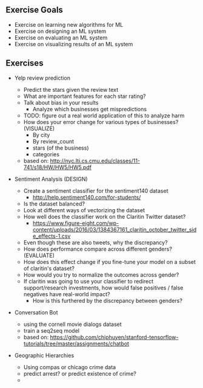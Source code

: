 ## Exercise Goals

- Exercise on learning new algorithms for ML
- Exercise on designing an ML system
- Exercise on evaluating an ML system
- Exercise on visualizing results of an ML system

## Exercises

- Yelp review prediction
    - Predict the stars given the review text
    - What are important features for each star rating?
    - Talk about bias in your results
        - Analyze which businesses get mispredictions
    - TODO: figure out a real world application of this to analyze harm
    - How does your error change for various types of businesses? (VISUALIZE)
        - By city
        - By review_count
        - stars (of the business)
        - categories
    - based on: http://nyc.lti.cs.cmu.edu/classes/11-741/s18/HW/HW5/HW5.pdf

- Sentiment Analysis (DESIGN)
    - Create a sentiment classifier for the sentiment140 dataset
        - http://help.sentiment140.com/for-students/
    - Is the dataset balanced?
    - Look at different ways of vectorizing the dataset
    - How well does the classifier work on the Claritin Twitter dataset?
        - https://www.figure-eight.com/wp-content/uploads/2016/03/1384367161_claritin_october_twitter_side_effects-1.csv
    - Even though these are also tweets, why the discrepancy?
    - How does performance compare across different genders? (EVALUATE)
    - How does this effect change if you fine-tune your model on a subset of
      claritin's dataset?
    - How would you try to normalize the outcomes across gender?
    - If claritin was going to use your classifier to redirect support/research
      investments, how would false positives / false negatives have real-world
      impact?
        - How is this furthered by the discrepancy between genders?

- Conversation Bot
    - using the cornell movie dialogs dataset
    - train a seq2seq model
    - based on:
      https://github.com/chiphuyen/stanford-tensorflow-tutorials/tree/master/assignments/chatbot

- Geographic Hierarchies
    - Using compas or chicago crime data
    - predict arrest? or predict existence of crime?
    - 
